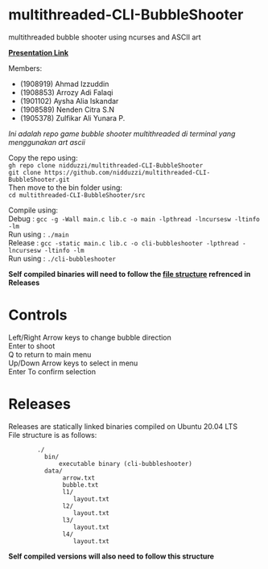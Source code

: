 # multithreaded-CLI-BubbleShooter
multithreaded bubble shooter using ncurses and ASCII art

**[Presentation Link](https://docs.google.com/presentation/d/1rnVmdZPNsP2O2WfdRQcZvhk5GMDKzemOTQnJTwN9wZM/edit?usp=sharing)**  

Members:
- (1908919) Ahmad Izzuddin
- (1908853) Arrozy Adi Falaqi
- (1901102) Aysha Alia Iskandar
- (1908589) Nenden Citra S.N
- (1905378) Zulfikar Ali Yunara P.

*Ini adalah repo game bubble shooter multithreaded di terminal yang menggunakan art ascii*

Copy the repo using:  
`gh repo clone nidduzzi/multithreaded-CLI-BubbleShooter`  
`git clone https://github.com/nidduzzi/multithreaded-CLI-BubbleShooter.git`  
Then move to the bin folder using:  
`cd multithreaded-CLI-BubbleShooter/src`  

Compile using:  
Debug       : `gcc -g -Wall main.c lib.c -o main -lpthread -lncursesw -ltinfo -lm`  
Run using   : `./main`  
Release     : `gcc -static main.c lib.c -o cli-bubbleshooter -lpthread -lncursesw -ltinfo -lm`  
Run using   : `./cli-bubbleshooter`  

**Self compiled binaries will need to follow the [file structure](#filestructure) refrenced in Releases**  

# Controls  
Left/Right Arrow keys to change bubble direction  
Enter to shoot  
Q to return to main menu  
Up/Down Arrow keys to select in menu  
Enter To confirm selection  

# Releases  
Releases are statically linked binaries compiled on Ubuntu 20.04 LTS  
<a id="filestructure"></a>File structure is as follows:

            ./
              bin/
                  executable binary (cli-bubbleshooter)
              data/
                   arrow.txt
                   bubble.txt
                   l1/
                      layout.txt
                   l2/
                      layout.txt
                   l3/
                      layout.txt
                   l4/
                      layout.txt
            
**Self compiled versions will also need to follow this structure**
